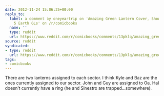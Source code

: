 ```yaml
---
date: 2012-11-24 15:06:25+00:00
reply_to:
  label: a comment by oneyeartrip on 'Amazing Green Lantern Cover, Showcasing All
    5 Earth GLs' on /r/comicbooks
  name: ''
  type: reddit
  url: https://www.reddit.com/r/comicbooks/comments/13pklq/amazing_green_lantern_cover_showcasing_all_5/c760t9p/
source: reddit
syndicated:
- type: reddit
  url: https://www.reddit.com/r/comicbooks/comments/13pklq/amazing_green_lantern_cover_showcasing_all_5/c7616x5/
tags:
- comicbooks
---
```


There are two lanterns assigned to each sector. I think Kyle and Baz are the ones currently assigned to our sector. John and Guy are assigned to Oa. Hal doesn't currently have a ring (he and Sinestro are trapped...somewhere).
